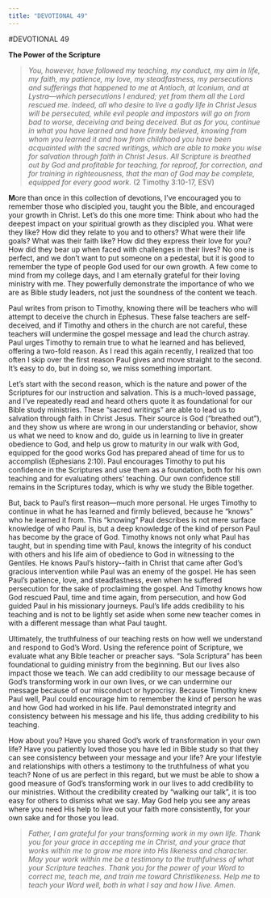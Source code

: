 ```yaml
---
title: "DEVOTIONAL 49"
---
```

#DEVOTIONAL 49

**The Power of the Scripture**

> *You, however, have followed my teaching, my conduct, my aim in life,
> my faith, my patience, my love, my steadfastness, my persecutions and
> sufferings that happened to me at Antioch, at Iconium, and at
> Lystra—which persecutions I endured; yet from them all the Lord
> rescued me. Indeed, all who desire to live a godly life in Christ
> Jesus will be persecuted, while evil people and impostors will go on
> from bad to worse, deceiving and being deceived. But as for you,
> continue in what you have learned and have firmly believed, knowing
> from whom you learned it and how from childhood you have been
> acquainted with the sacred writings, which are able to make you wise
> for salvation through faith in Christ Jesus. All Scripture is breathed
> out by God and profitable for teaching, for reproof, for correction,
> and for training in righteousness, that the man of God may be
> complete, equipped for every good work.* (2 Timothy 3:10-17, ESV)

**M**ore than once in this collection of devotions, I’ve encouraged you
to remember those who discipled you, taught you the Bible, and
encouraged your growth in Christ. Let’s do this one more time: Think
about who had the deepest impact on your spiritual growth as they
discipled you. What were they like? How did they relate to you and to
others? What were their life goals? What was their faith like? How did
they express their love for you? How did they bear up when faced with
challenges in their lives? No one is perfect, and we don’t want to put
someone on a pedestal, but it is good to remember the type of people God
used for our own growth. A few come to mind from my college days, and I
am eternally grateful for their loving ministry with me. They powerfully
demonstrate the importance of who we are as Bible study leaders, not
just the soundness of the content we teach.

Paul writes from prison to Timothy, knowing there will be teachers who
will attempt to deceive the church in Ephesus. These false teachers are
self-deceived, and if Timothy and others in the church are not careful,
these teachers will undermine the gospel message and lead the church
astray. Paul urges Timothy to remain true to what he learned and has
believed, offering a two-fold reason. As I read this again recently, I
realized that too often I skip over the first reason Paul gives and move
straight to the second. It’s easy to do, but in doing so, we miss
something important.

Let’s start with the second reason, which is the nature and power of the
Scriptures for our instruction and salvation. This is a much-loved
passage, and I’ve repeatedly read and heard others quote it as
foundational for our Bible study ministries. These “sacred writings” are
able to lead us to salvation through faith in Christ Jesus. Their source
is God (“breathed out”), and they show us where are wrong in our
understanding or behavior, show us what we need to know and do, guide us
in learning to live in greater obedience to God, and help us grow to
maturity in our walk with God, equipped for the good works God has
prepared ahead of time for us to accomplish (Ephesians 2:10). Paul
encourages Timothy to put his confidence in the Scriptures and use them
as a foundation, both for his own teaching and for evaluating others’
teaching. Our own confidence still remains in the Scriptures today,
which is why we study the Bible together.

But, back to Paul’s first reason—much more personal. He urges Timothy to
continue in what he has learned and firmly believed, because he “knows”
who he learned it from. This “knowing” Paul describes is not mere
surface knowledge of who Paul is, but a deep knowledge of the kind of
person Paul has become by the grace of God. Timothy knows not only what
Paul has taught, but in spending time with Paul, knows the integrity of
his conduct with others and his life aim of obedience to God in
witnessing to the Gentiles. He knows Paul’s history--faith in Christ
that came after God’s gracious intervention while Paul was an enemy of
the gospel. He has seen Paul’s patience, love, and steadfastness, even
when he suffered persecution for the sake of proclaiming the gospel. And
Timothy knows how God rescued Paul, time and time again, from
persecution, and how God guided Paul in his missionary journeys. Paul’s
life adds credibility to his teaching and is not to be lightly set aside
when some new teacher comes in with a different message than what Paul
taught.

Ultimately, the truthfulness of our teaching rests on how well we
understand and respond to God’s Word. Using the reference point of
Scripture, we evaluate what any Bible teacher or preacher says. “Sola
Scriptura” has been foundational to guiding ministry from the beginning.
But our lives also impact those we teach. We can add credibility to our
message because of God’s transforming work in our own lives, or we can
undermine our message because of our misconduct or hypocrisy. Because
Timothy knew Paul well, Paul could encourage him to remember the kind of
person he was and how God had worked in his life. Paul demonstrated
integrity and consistency between his message and his life, thus adding
credibility to his teaching.

How about you? Have you shared God’s work of transformation in your own
life? Have you patiently loved those you have led in Bible study so that
they can see consistency between your message and your life? Are your
lifestyle and relationships with others a testimony to the truthfulness
of what you teach? None of us are perfect in this regard, but we must be
able to show a good measure of God’s transforming work in our lives to
add credibility to our ministries. Without the credibility created by
“walking our talk”, it is too easy for others to dismiss what we say.
May God help you see any areas where you need His help to live out your
faith more consistently, for your own sake and for those you lead.

> *Father, I am grateful for your transforming work in my own life.
> Thank you for your grace in accepting me in Christ, and your grace
> that works within me to grow me more into His likeness and character.
> May your work within me be a testimony to the truthfulness of what
> your Scripture teaches. Thank you for the power of your Word to
> correct me, teach me, and train me toward Christlikeness. Help me to
> teach your Word well, both in what I say and how I live. Amen.*
